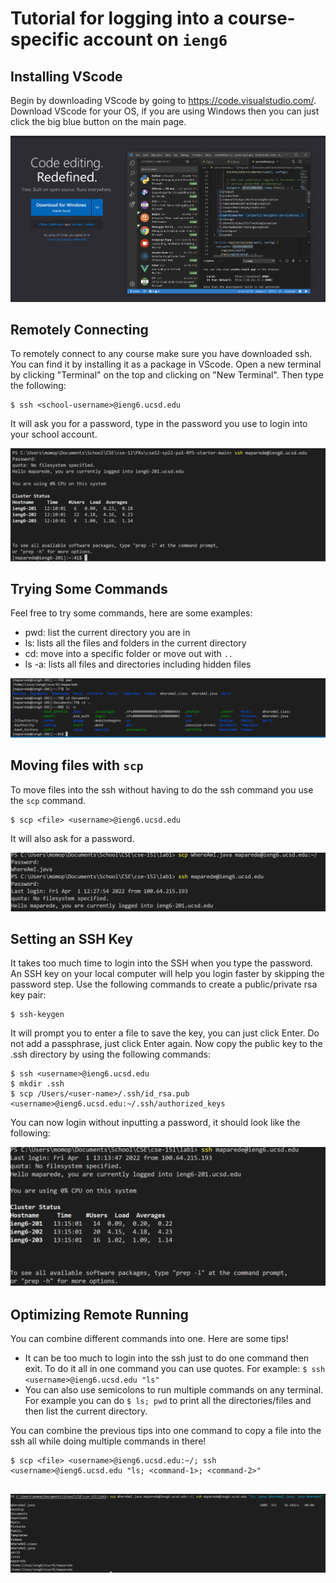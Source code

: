 # Tutorial for logging into a course-specific account on `ieng6`

## Installing VScode
Begin by downloading VScode by going to https://code.visualstudio.com/. Download VScode for your OS, if you are using Windows then you can just click the big blue button on the main page.

![step1](images/step1.PNG)


## Remotely Connecting
To remotely connect to any course make sure you have downloaded ssh. You can find it by installing it as a package in VScode. Open a new terminal by clicking "Terminal" on the top and clicking on "New Terminal". Then type the following: 
```
$ ssh <school-username>@ieng6.ucsd.edu
```

It will ask you for a password, type in the password you use to login into your school account.

![step2](images/step2.PNG)


## Trying Some Commands
Feel free to try some commands, here are some examples:
* pwd: list the current directory you are in
* ls: lists all the files and folders in the current directory
* cd: move into a specific folder or move out with `..`
* ls -a: lists all files and directories including hidden files

![step3](images/step3.PNG)


## Moving files with `scp`
To move files into the ssh without having to do the ssh command you use the `scp` command.
```
$ scp <file> <username>@ieng6.ucsd.edu
```
It will also ask for a password.

![step4](images/step4.PNG)


## Setting an SSH Key
It takes too much time to login into the SSH when you type the password. An SSH key on your local computer will help you login faster by skipping the password step. Use the following commands to create a public/private rsa key pair:
```
$ ssh-keygen
```
It will prompt you to enter a file to save the key, you can just click Enter. Do not add a passphrase, just click Enter again. Now copy the public key to the .ssh directory by using the following commands:
```
$ ssh <username>@ieng6.ucsd.edu
$ mkdir .ssh
$ scp /Users/<user-name>/.ssh/id_rsa.pub <username>@ieng6.ucsd.edu:~/.ssh/authorized_keys
```

You can now login without inputting a password, it should look like the following:

![step5](images/step5.PNG)


## Optimizing Remote Running
You can combine different commands into one. Here are some tips!
* It can be too much to login into the ssh just to do one command then exit. To do it all in one command you can use quotes. For example: `$ ssh <username>@ieng6.ucsd.edu "ls"`
* You can also use semicolons to run multiple commands on any terminal. For example you can do `$ ls; pwd` to print all the directories/files and then list the current directory. 

You can combine the previous tips into one command to copy a file into the ssh all while doing multiple commands in there!

```
$ scp <file> <username>@ieng6.ucsd.edu:~/; ssh <username>@ieng6.ucsd.edu "ls; <command-1>; <command-2>"


```

![step6](images/step6.PNG)

